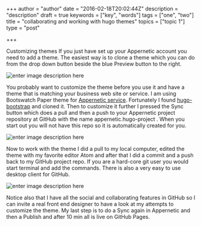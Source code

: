 +++
author = "author"
date = "2016-02-18T20:02:44Z"
description = "description"
draft = true
keywords = ["key", "words"]
tags = ["one", "two"]
title = "collaborating and working with hugo themes"
topics = ["topic 1"]
type = "post"

+++
Customizing themes
If you just have set up your Appernetic account you need to add a theme. The easiest way is to clone a theme which you can do from the drop down button beside the blue Preview button to the right. 

![enter image description here][1]

You probably want to customize the theme before you use it and have a theme that is matching your business web site or service. I am using Bootswatch Paper theme for [Appernetic service][2]. Fortunately I found [hugo-bootstrap][3] and cloned it. Then to customize it further I pressed the Sync button which does a pull and then a push to your Appernetic project repository at GitHub with the name appernetic.hugo-project . When you start out you will not have this repo so it is automatically created for you. 

![enter image description here][4]

Now to work with the theme I did a pull to my local computer, edited the theme with my favorite editor Atom and after that I did a commit and a push back to my GitHub project repo. If you are a hard-core git user you would start terminal and add the commands. There is also a very easy to use desktop client for GitHub.

![enter image description here][5]

Notice also that I have all the social and collaborating features in GitHub so I can invite a real front end designer to have a look at my attempts to customize the theme. My last step is to do a Sync again in Appernetic and then a Publish and after 10 min all is live on GitHub Pages.


  [1]: /images/themes-opt.png
  [2]: https://appernetic.io
  [3]: https://github.com/mmrath/hugo-bootstrap
  [4]: /images/Sync-opt.png
  [5]: /images/githubdesktop-opt.png
